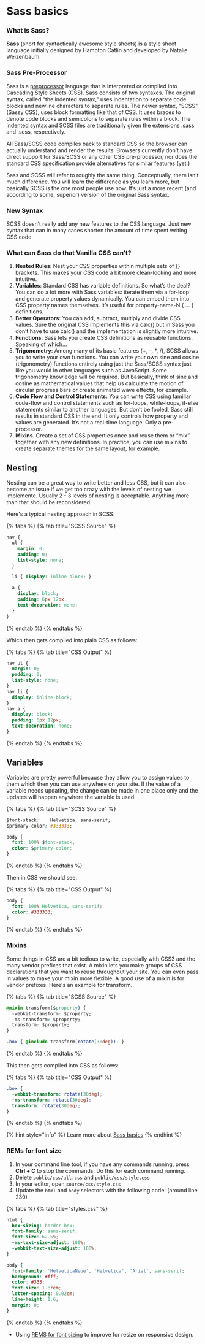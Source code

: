 # Sass basics

### **What is Sass?**

**Sass** \(short for syntactically awesome style sheets\) is a style sheet language initially designed by Hampton Catlin and developed by Natalie Weizenbaum.

### Sass Pre-Processor

Sass is a [preprocessor](https://en.wikipedia.org/wiki/Preprocessor) language that is interpreted or compiled into Cascading Style Sheets \(CSS\). Sass consists of two syntaxes. The original syntax, called "the indented syntax," uses indentation to separate code blocks and newline characters to separate rules. The newer syntax, "SCSS" \(Sassy CSS\), uses block formatting like that of CSS. It uses braces to denote code blocks and semicolons to separate rules within a block. The indented syntax and SCSS files are traditionally given the extensions .sass and .scss, respectively.

All Sass/SCSS code compiles back to standard CSS so the browser can actually understand and render the results. Browsers currently don’t have direct support for Sass/SCSS or any other CSS pre-processor, nor does the standard CSS specification provide alternatives for similar features \(yet.\)

Sass and SCSS will refer to roughly the same thing. Conceptually, there isn’t much difference. You will learn the difference as you learn more, but basically SCSS is the one most people use now. It’s just a more recent \(and according to some, superior\) version of the original Sass syntax.

### New Syntax

SCSS doesn’t really add any new features to the CSS language. Just new syntax that can in many cases shorten the amount of time spent writing CSS code.

### What can Sass do that Vanilla CSS can’t?

1. **Nested Rules**: Nest your CSS properties within multiple sets of {} brackets. This makes your CSS code a bit more clean-looking and more intuitive.
2. **Variables**: Standard CSS has variable definitions. So what’s the deal? You can do a lot more with Sass variables: iterate them via a for-loop and generate property values dynamically. You can embed them into CSS property names themselves. It’s useful for property-name-N { … } definitions.
3. **Better Operators**: You can add, subtract, multiply and divide CSS values. Sure the original CSS implements this via calc\(\) but in Sass you don’t have to use calc\(\) and the implementation is slightly more intuitive.
4. **Functions**: Sass lets you create CSS definitions as reusable functions. Speaking of which…
5. **Trigonometry**: Among many of its basic features \(+, -, \*, /\), SCSS allows you to write your own functions. You can write your own sine and cosine \(trigonometry\) functions entirely using just the Sass/SCSS syntax just like you would in other languages such as JavaScript. Some trigonometry knowledge will be required. But basically, think of sine and cosine as mathematical values that help us calculate the motion of circular progress bars or create animated wave effects, for example.
6. **Code Flow and Control Statements**: You can write CSS using familiar code-flow and control statements such as for-loops, while-loops, if-else statements similar to another languages. But don’t be fooled, Sass still results in standard CSS in the end. It only controls how property and values are generated. It’s not a real-time language. Only a pre-processor.
7. **Mixins**. Create a set of CSS properties once and reuse them or “mix” together with any new definitions. In practice, you can use mixins to create separate themes for the same layout, for example.

## Nesting

Nesting can be a great way to write better and less CSS, but it can also become an issue if we get too crazy with the levels of nesting we implemente. Usually 2 - 3 levels of nesting is acceptable. Anything more than that should be reconsidered.

Here's a typical nesting approach in SCSS:

{% tabs %}
{% tab title="SCSS Source" %}
```css
nav {
  ul {
    margin: 0;
    padding: 0;
    list-style: none;
  }

  li { display: inline-block; }

  a {
    display: block;
    padding: 6px 12px;
    text-decoration: none;
  }
}
```
{% endtab %}
{% endtabs %}

Which then gets compiled into plain CSS as follows:

{% tabs %}
{% tab title="CSS Output" %}
```css
nav ul {
  margin: 0;
  padding: 0;
  list-style: none;
}
nav li {
  display: inline-block;
}
nav a {
  display: block;
  padding: 6px 12px;
  text-decoration: none;
}
```
{% endtab %}
{% endtabs %}

## Variables

Variables are pretty powerful because they allow you to assign values to them which then you can use anywhere on your site. If the value of a variable needs updating, the change can be made in one place only and the updates will happen anywhere the variable is used.

{% tabs %}
{% tab title="SCSS Source" %}
```css
$font-stack:    Helvetica, sans-serif;
$primary-color: #333333;

body {
  font: 100% $font-stack;
  color: $primary-color;
}
```
{% endtab %}
{% endtabs %}

Then in CSS we should see:

{% tabs %}
{% tab title="CSS Output" %}
```css
body {
  font: 100% Helvetica, sans-serif;
  color: #333333;
}
```
{% endtab %}
{% endtabs %}

### Mixins

Some things in CSS are a bit tedious to write, especially with CSS3 and the many vendor prefixes that exist. A mixin lets you make groups of CSS declarations that you want to reuse throughout your site. You can even pass in values to make your mixin more flexible. A good use of a mixin is for vendor prefixes. Here's an example for transform.

{% tabs %}
{% tab title="SCSS Source" %}
```css
@mixin transform($property) {
  -webkit-transform: $property;
  -ms-transform: $property;
  transform: $property;
}

.box { @include transform(rotate(30deg)); }
```
{% endtab %}
{% endtabs %}

This then gets compiled into CSS as follows:

{% tabs %}
{% tab title="CSS Output" %}
```css
.box {
  -webkit-transform: rotate(30deg);
  -ms-transform: rotate(30deg);
  transform: rotate(30deg);
}
```
{% endtab %}
{% endtabs %}

{% hint style="info" %}
Learn more about [Sass basics](https://www.sass-lang.com/guide)
{% endhint %}

### REMs for font size

1. In your command line tool, if you have any commands running, press **Ctrl + C** to stop the commands.  Do this for each command running.
2. Delete `public/css/all.css` and `public/css/style.css`
3. In your editor, open `source/css/style.css`
4. Update the `html` and `body` selectors with the following code: \(around line 230\)

{% tabs %}
{% tab title="styles.css" %}
```css
html {
  box-sizing: border-box;
  font-family: sans-serif;
  font-size: 62.5%;
  -ms-text-size-adjust: 100%;
  -webkit-text-size-adjust: 100%;
}

body {
  font-family: 'HelveticaNeue', 'Helvetica', 'Arial', sans-serif;
  background: #fff;
  color: #333;
  font-size: 1.8rem;
  letter-spacing: 0.02em;
  line-height: 1.6;
  margin: 0;
}
```
{% endtab %}
{% endtabs %}

* Using [REMS for font sizing](https://snook.ca/archives/html_and_css/font-size-with-rem) to improve for resize on responsive design.

